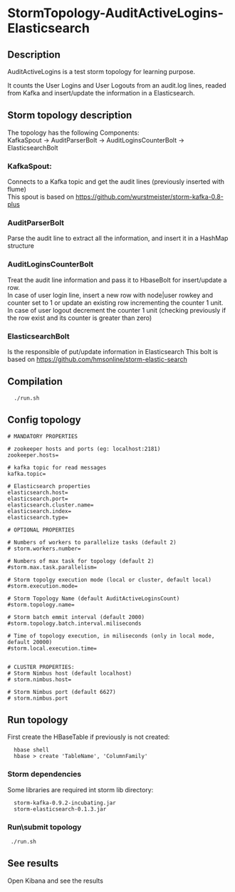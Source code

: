 # StormTopology-AuditActiveLogins-Elasticsearch

## Description

AuditActiveLogins is a test storm topology for learning purpose.

It counts the User Logins and User Logouts from an audit.log lines, readed from Kafka and insert/update the information in a Elasticsearch.

## Storm topology description

The topology has the following Components:  
  KafkaSpout -> AuditParserBolt -> AuditLoginsCounterBolt -> ElasticsearchBolt
  
### KafkaSpout: 
Connects to a Kafka topic and get the audit lines (previously inserted with flume)  
This spout is based on https://github.com/wurstmeister/storm-kafka-0.8-plus

### AuditParserBolt
Parse the audit line to extract all the information, and insert it in a HashMap structure

### AuditLoginsCounterBolt
Treat the audit line information and pass it to HbaseBolt for insert/update a row.  
In case of user login line, insert a new row with node|user rowkey and counter set to 1 or update an existing row incrementing the counter 1 unit.  
In case of user logout decrement the counter 1 unit (checking previously if the row exist and its counter is greater than zero)

### ElasticsearchBolt
Is the responsible of put/update information in Elasticsearch
This bolt is based on https://github.com/hmsonline/storm-elastic-search
  
## Compilation
  
```
  ./run.sh
```  
## Config topology
```
# MANDATORY PROPERTIES

# zookeeper hosts and ports (eg: localhost:2181)
zookeeper.hosts=

# kafka topic for read messages
kafka.topic=

# Elasticsearch properties
elasticsearch.host=
elasticsearch.port=
elasticsearch.cluster.name=
elasticsearch.index=
elasticsearch.type=

# OPTIONAL PROPERTIES

# Numbers of workers to parallelize tasks (default 2)
# storm.workers.number=

# Numbers of max task for topology (default 2)
#storm.max.task.parallelism=

# Storm topolgy execution mode (local or cluster, default local)
#storm.execution.mode=

# Storm Topology Name (default AuditActiveLoginsCount)
#storm.topology.name=

# Storm batch emmit interval (default 2000)
#storm.topology.batch.interval.miliseconds

# Time of topology execution, in miliseconds (only in local mode, default 20000)
#storm.local.execution.time=


# CLUSTER PROPERTIES:
# Storm Nimbus host (default localhost)
# storm.nimbus.host=

# Storm Nimbus port (default 6627)
# storm.nimbus.port
```
  
## Run topology

First create the HBaseTable if previously is not created:
```
  hbase shell
  hbase > create 'TableName', 'ColumnFamily'
```

### Storm dependencies

Some libraries are required int storm lib directory:
```
  storm-kafka-0.9.2-incubating.jar
  storm-elasticsearch-0.1.3.jar
```

### Run\submit topology  
```
 ./run.sh
```

## See results
Open Kibana and see the results
  

